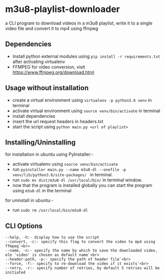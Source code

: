 # m3u8-playlist-downloader
a CLI program to download videos in a m3u8 playlist, write it to a single video file and convert it to mp4 using ffmpeg 

## Dependencies
- Install python external modules using `pip install -r requirements.txt` after activating virtualenv<br>
- FFMPEG for video conversion, visit https://www.ffmpeg.org/download.html<br>

## Usage without installation
- create a virtual environment using `virtualenv -p python3.6 venv` in terminal<br/>
- activate virtual environment using `source venv/bin/activate` in terminal<br/>
- install dependencies
- insert the url request headers in headers.txt<br/>
- start the script using `python main.py <url of playlist>`

## Installing/Uninstalling
for installation in ubuntu using PyInstaller:-
- activate virtualenv using `source venv/bin/activate`
- run `pyinstaller main.py --name m3u8-dl --onefile -p venv/lib/python3.6/site-packages/
` in terminal.
- run `sudo mv dist/m3u8-dl /usr/local/bin/` in terminal window.
- now that the program is installed globally you can start the program using `m3u8-dl` in the terminal

for uninstall in ubuntu:-
- run `sudo rm /usr/local/bin/m3u8-dl`

## CLI Options
    --help, -h:- display how to use the script
    --convert, -c:- specify this flag to convert the video to mp4 using ffmpeg`<br>
    --name, -n:- specify the name by which to save the downloaded video, ele 'video' is chosen as default name`<br>
    --header-path, -p:- specify the path of header file`<br>
    --force, -f:- specify to re-download the video if it exists`<br>
    --retry, -r:- specify number of retries, by default 5 retries will be initiated
